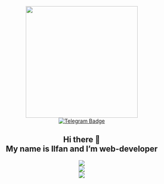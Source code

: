 <div id="header" align="center">
  <img src="https://media.giphy.com/media/fkZukR450RQ1qnGaq9/giphy.gif" width="300px"/>
  <div id="badges">
    <a href="https://t.me/ilfan_m" target="_blank">
      <img src="https://img.shields.io/badge/Telegram-blue?logo=telegram&style=for-the-badge" alt="Telegram Badge"/>
    </a>
  </div>
  <h2>Hi there 👋<br/>
  My name is Ilfan and I’m web-developer
  </h2>
</div>
<div align="center">
  <img alig src="https://github-profile-trophy.vercel.app/?username=ilfan18&theme=monokai&column=4&margin-w=15&margin-h=15&title=Joined2020,Commits,Repositories,PullRequest" />
</div>
<div align="center">
  <img alig src="https://github-profile-summary-cards.vercel.app/api/cards/profile-details?username=ilfan18&theme=monokai" />
</div>
<div align="center">
  <img alig src="https://github-readme-stats.vercel.app/api?username=ilfan18&theme=monokai&no-bg=true" />
</div>

